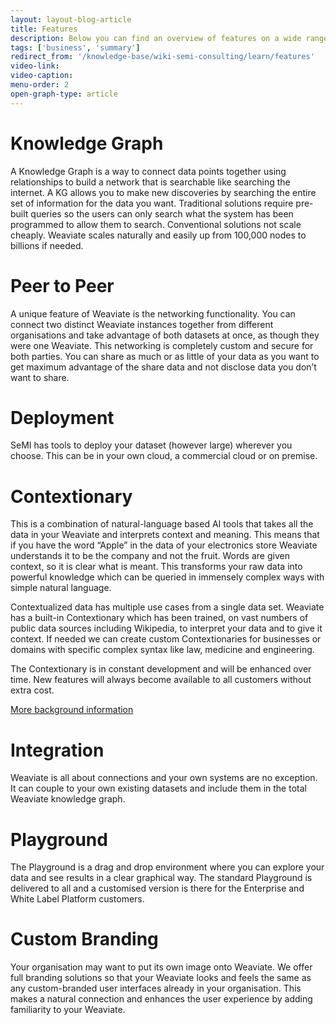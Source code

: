 ```yaml
---
layout: layout-blog-article
title: Features
description: Below you can find an overview of features on a wide range of products.
tags: ['business', 'summary']
redirect_from: '/knowledge-base/wiki-semi-consulting/learn/features'
video-link:
video-caption:
menu-order: 2
open-graph-type: article
---
```


# Knowledge Graph

A Knowledge Graph is a way to connect data points together using relationships to build a network that is searchable like searching the internet. A KG allows you to make new discoveries by searching the entire set of information for the data you want. Traditional solutions require pre-built queries so the users can only search what the system has been programmed to allow them to search. Conventional solutions not scale cheaply. Weaviate scales naturally and easily up from 100,000 nodes to billions if needed.

# Peer to Peer

A unique feature of Weaviate is the networking functionality. You can connect two distinct Weaviate instances together from different organisations and take advantage of both datasets at once, as though they were one Weaviate. This networking is completely custom and secure for both parties. You can share as much or as little of your data as you want to get maximum advantage of the share data and not disclose data you don’t want to share.

# Deployment

SeMI has tools to deploy your dataset (however large) wherever you choose. This can be in your own cloud, a commercial cloud or on premise.

# Contextionary

This is a combination of natural-language based AI tools that takes all the data in your Weaviate and interprets context and meaning. This means that if you have the word “Apple” in the data of your electronics store Weaviate understands it to be the company and not the fruit. Words are given context, so it is clear what is meant. This transforms your raw data into powerful knowledge which can be queried in immensely complex ways with simple natural language.

Contextualized data has multiple use cases from a single data set. Weaviate has a built-in Contextionary which has been trained, on vast numbers of public data sources including Wikipedia, to interpret your data and to give it context. If needed we can create custom Contextionaries for businesses or domains with specific complex syntax like law, medicine and engineering.

The Contextionary is in constant development and will be enhanced over time. New features will always become available to all customers without extra cost.

[More background information](/blog/technology-summary/#contextionary)

# Integration

Weaviate is all about connections and your own systems are no exception. It can couple to your own existing datasets and include them in the total Weaviate knowledge graph.

# Playground

The Playground is a drag and drop environment where you can explore your data and see results in a clear graphical way. The standard Playground is delivered to all and a customised version is there for the Enterprise and White Label Platform customers.

# Custom Branding

Your organisation may want to put its own image onto Weaviate. We offer full branding solutions so that your Weaviate looks and feels the same as any custom-branded user interfaces already in your organisation. This makes a natural connection and enhances the user experience by adding familiarity to your Weaviate.
